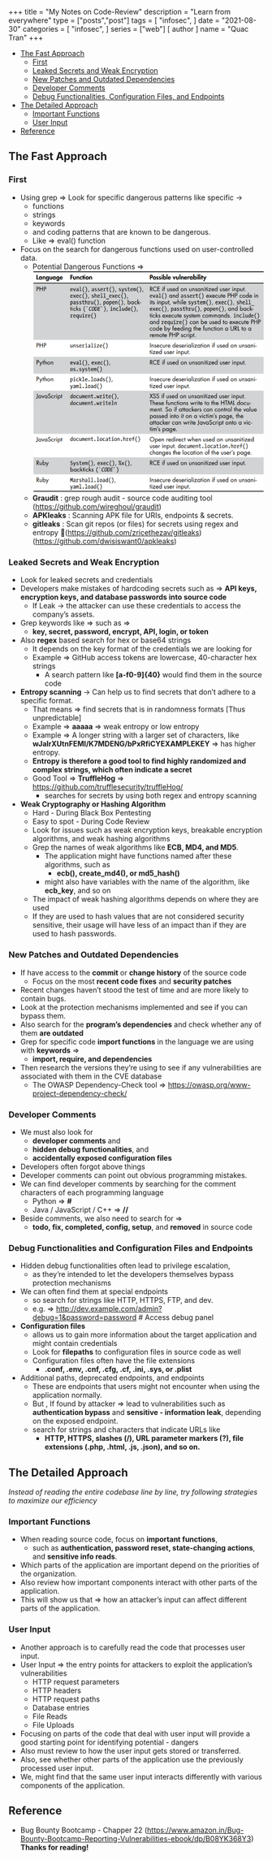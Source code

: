 +++
title = "My Notes on Code-Review"
description = "Learn from everywhere"
type = ["posts","post"]
tags = [
    "infosec",
]
date = "2021-08-30"
categories = [
    "infosec",
]
series = ["web"]
[ author ]
  name = "Quac Tran"
+++
* [The Fast Approach](#the-fast-approach)
    * [First](#first)
    * [Leaked Secrets and Weak Encryption](#leaked-secrets-and-weak-wncryption)
    * [New Patches and Outdated Dependencies](#new-patches-and-outdated-dependencies)
    * [Developer Comments](#developer-comments)
    * [Debug Functionalities, Configuration Files, and Endpoints](#debug-functionalities-and-configuration-files-and-endpoints)
* [The Detailed Approach](#the-detailed-approach)
    * [Important Functions](#important-functions)
    * [User Input](#user-input)
* [Reference](#reference)
## The Fast Approach
### First
- Using grep => Look for specific dangerous patterns like specific ->
    - functions
    - strings
    - keywords
    - and coding patterns that are known to be dangerous.
    - Like => eval() function
- Focus on the search for dangerous functions used on user-controlled data.
    - Potential Dangerous Functions =>
![](https://raw.githubusercontent.com/tranquac/Blog_Image/master/codereview/function_vuln.PNG)
    - **Graudit** : grep rough audit - source code auditing tool (https://github.com/wireghoul/graudit)
    - **APKleaks** : Scanning APK file for URIs, endpoints & secrets.
    - **gitleaks** : Scan git repos (or files) for secrets using regex and entropy 🔑(https://github.com/zricethezav/gitleaks)
 (https://github.com/dwisiswant0/apkleaks)
### Leaked Secrets and Weak Encryption
- Look for leaked secrets and credentials
- Developers make mistakes of hardcoding secrets such as => **API keys, encryption keys, and database passwords into source code**
    - If Leak -> the attacker can use these credentials to access the company’s assets.
- Grep keywords like => such as =>
    - **key, secret, password, encrypt, API, login, or token**
- Also **regex** based search for hex or base64 strings
    - It depends on the key format of the credentials we are looking for
    - Example => GitHub access tokens are lowercase, 40-character hex strings
        - A search pattern like **[a-f0-9]{40}** would find them in the source code
- **Entropy scanning** -> Can help us to find secrets that don’t adhere to a specific format.
    - That means => find secrets that is in randomness formats [Thus unpredictable]
    - Example => **aaaaa** => weak entropy or low entropy
    - Example => A longer string with a larger set of characters, like **wJalrXUtnFEMI/K7MDENG/bPxRfiCYEXAMPLEKEY** => has higher entropy.
    - **Entropy is therefore a good tool to find highly randomized and complex strings, which often indicate a secret**
    - Good Tool => **TruffleHog** => https://github.com/trufflesecurity/truffleHog/
        - searches for secrets by using both regex and entropy scanning
- **Weak Cryptography or Hashing Algorithm**
    - Hard - During Black Box Pentesting
    - Easy to spot - During Code Review
    - Look for issues such as weak encryption keys, breakable encryption algorithms, and weak hashing algorithms
    - Grep the names of weak algorithms like **ECB, MD4, and MD5**.
        - The application might have functions named after these algorithms, such as
            - **ecb(), create_md4(), or md5_hash()**
        - might also have variables with the name of the algorithm, like **ecb_key**, and so on
    - The impact of weak hashing algorithms depends on where they are used
    - If they are used to hash values that are not considered security sensitive, their usage will have less of an impact than if they are used to hash passwords.
### New Patches and Outdated Dependencies
- If have access to the **commit** or **change history** of the source code
    - Focus on the most **recent code fixes** and **security patches**
- Recent changes haven’t stood the test of time and are more likely to contain bugs.
- Look at the protection mechanisms implemented and see if you can bypass them.
- Also search for the **program’s dependencies** and check whether any of them **are outdated**
- Grep for specific code **import functions** in the language we are using with **keywords** =>
    - **import, require, and dependencies**
- Then research the versions they’re using to see if any vulnerabilities are associated with them in the CVE database
    - The OWASP Dependency-Check tool => https://owasp.org/www-project-dependency-check/
### Developer Comments
- We must also look for
    - **developer comments** and
    - **hidden debug functionalities**, and
    - **accidentally exposed configuration files**
- Developers often forgot above things
- Developer comments can point out obvious programming mistakes.
- We can find developer comments by searching for the comment characters of each programming language
    - Python => **#**
    - Java / JavaScript / C++ => **//**
- Beside comments, we also need to search for =>
    - **todo, fix, completed, config, setup**, and **removed** in source code
### Debug Functionalities and Configuration Files and Endpoints
- Hidden debug functionalities often lead to privilege escalation,
    - as they’re intended to let the developers themselves bypass protection mechanisms
- We can often find them at special endpoints
    - so search for strings like HTTP, HTTPS, FTP, and dev.
    - e.g. => http://dev.example.com/admin?debug=1&password=password # Access debug panel
- **Configuration files**
    - allows us to gain more information about the target application and might contain credentials
    - Look for **filepaths** to configuration files in source code as well
    - Configuration files often have the file extensions
        - **.conf, .env, .cnf, .cfg, .cf, .ini, .sys, or .plist**
- Additional paths, deprecated endpoints, and endpoints
    - These are endpoints that users might not encounter when using the application normally.
    - But , If found by attacker => lead to vulnerabilities such as **authentication bypass** and **sensitive   - information leak**, depending on the exposed endpoint.
    - search for strings and characters that indicate URLs like
        - **HTTP, HTTPS, slashes (/), URL parameter markers (?), file extensions (.php, .html, .js, .json), and so on.**
## The Detailed Approach
*Instead of reading the entire codebase line by line, try following strategies to maximize our efficiency*
### Important Functions
- When reading source code, focus on **important functions**,
    - such as **authentication, password reset, state-changing actions**, and **sensitive info reads**.
- Which parts of the application are important depend on the priorities of the organization.
- Also review how important components interact with other parts of the application.
- This will show us that => how an attacker’s input can affect different parts of the application.
### User Input
- Another approach is to carefully read the code that processes user input.
- User Input => the entry points for attackers to exploit the application’s vulnerabilities
    - HTTP request parameters
    - HTTP headers
    - HTTP request paths
    - Database entries
    - File Reads
    - File Uploads
- Focusing on parts of the code that deal with user input will provide a good starting point for identifying potential - dangers
- Also must review to how the user input gets stored or transferred.
- Also, see whether other parts of the application use the previously processed user input.
- We, might find that the same user input interacts differently with various components of the application.
## Reference
- Bug Bounty Bootcamp - Chapper 22 (https://www.amazon.in/Bug-Bounty-Bootcamp-Reporting-Vulnerabilities-ebook/dp/B08YK368Y3)\
**Thanks for reading!**


